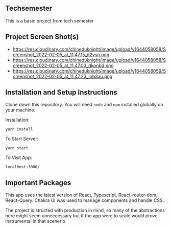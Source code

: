 ## Techsemester

This is a basic project from tech semester

## Project Screen Shot(s)

- https://res.cloudinary.com/chineduknight/image/upload/v1644058058/Screenshot_2022-02-05_at_11.47.15_it2vsn.png
- https://res.cloudinary.com/chineduknight/image/upload/v1644058058/Screenshot_2022-02-05_at_11.47.03_dkonbd.png
- https://res.cloudinary.com/chineduknight/image/upload/v1644058059/Screenshot_2022-02-05_at_11.47.23_iob3au.png

## Installation and Setup Instructions

Clone down this repository. You will need `node` and `npm` installed globally on your machine.

Installation:

`yarn install`

To Start Server:

`yarn start`

To Visit App:

`localhost:3000/`

## Important Packages

This app uses the latest version of React, Typescript, React-router-dom, React-Query. Chakra UI was used to manage components and handle CSS.

The project is structed with production in mind, so many of the abstractions here might seem unneccessary but if the app were to scale would prove instrumental in that scenerio
